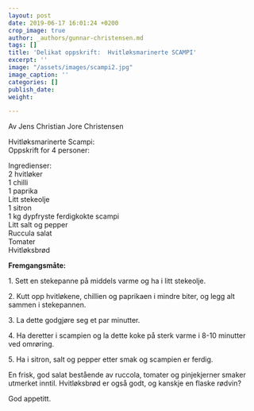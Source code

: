 ```yaml
---
layout: post
date: 2019-06-17 16:01:24 +0200
crop_image: true
author: _authors/gunnar-christensen.md
tags: []
title: 'Delikat oppskrift:  Hvitløksmarinerte SCAMPI'
excerpt: ''
image: "/assets/images/scampi2.jpg"
image_caption: ''
categories: []
publish_date: 
weight: 

---
```

Av Jens Christian Jore Christensen

Hvitløksmarinerte Scampi:   
Oppskrift for 4 personer:

Ingredienser:  
 2 hvitløker  
1 chilli  
 1 paprika  
 Litt stekeolje  
1 sitron  
1 kg dypfryste ferdigkokte scampi  
 Litt salt og pepper  
Ruccula salat  
Tomater  
 Hvitløksbrød

**Fremgangsmåte:**

1\. Sett en stekepanne på middels varme og ha i litt stekeolje.

2\. Kutt opp hvitløkene, chillien og paprikaen i mindre biter, og legg alt sammen i stekepannen.

3\. La dette godgjøre seg et par minutter.

4\. Ha deretter i scampien og la dette koke på sterk varme i 8-10 minutter ved omrøring.

5\. Ha i sitron, salt og pepper etter smak og scampien er ferdig.

En frisk, god salat bestående av ruccola, tomater og pinjekjerner smaker utmerket inntil. Hvitløksbrød er også godt, og kanskje en flaske rødvin?

God appetitt.